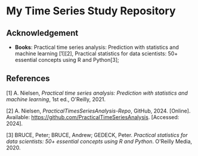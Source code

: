 
# My Time Series Study Repository


## Acknowledgement

- **Books**: Practical time series analysis: Prediction with statistics and machine learning [1][2], Practical statistics for data scientists: 50+ essential concepts using R and Python[3];

## References

[1] A. Nielsen, *Practical time series analysis: Prediction with statistics and machine learning*, 1st ed., O'Reilly, 2021.

[2] A. Nielsen, *PracticalTimesSeriesAnalysis-Repo*, GitHub, 2024. [Online]. Available: https://github.com/PracticalTimeSeriesAnalysis. [Accessed: 2024].

[3] BRUCE, Peter; BRUCE, Andrew; GEDECK, Peter. *Practical statistics for data scientists: 50+ essential concepts using R and Python*. O'Reilly Media, 2020.
